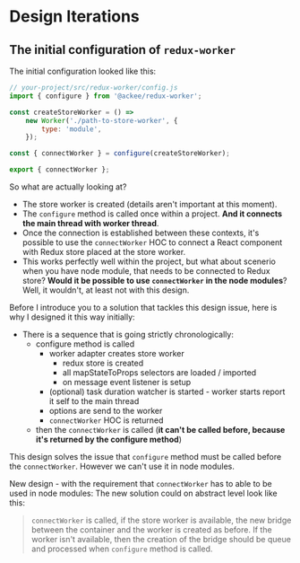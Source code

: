 # Design Iterations

## The initial configuration of `redux-worker`

The initial configuration looked like this:

```js
// your-project/src/redux-worker/config.js
import { configure } from '@ackee/redux-worker';

const createStoreWorker = () =>
    new Worker('./path-to-store-worker', {
        type: 'module',
    });

const { connectWorker } = configure(createStoreWorker);

export { connectWorker };
```

So what are actually looking at?

-   The store worker is created (details aren't important at this moment).
-   The `configure` method is called once within a project. **And it connects the main thread with worker thread**.
-   Once the connection is established between these contexts, it's possible to use the `connectWorker` HOC to connect a React component with Redux store placed at the store worker.
-   This works perfectly well within the project, but what about scenerio when you have node module, that needs to be connected to Redux store? **Would it be possible to use `connectWorker` in the node modules**? Well, it wouldn't, at least not with this design.

Before I introduce you to a solution that tackles this design issue, here is why I designed it this way initially:

-   There is a sequence that is going strictly chronologically:
    -   configure method is called
        -   worker adapter creates store worker
            -   redux store is created
            -   all mapStateToProps selectors are loaded / imported
            -   on message event listener is setup
        -   (optional) task duration watcher is started - worker starts report it self to the main thread
        -   options are send to the worker
        -   `connectWorker` HOC is returned
    -   then the `connectWorker` is called (**it can't be called before, because it's returned by the configure method**)

This design solves the issue that `configure` method must be called before the `connectWorker`. However we can't use it in node modules.

New design - with the requirement that `connectWorker` has to able to be used in node modules:
The new solution could on abstract level look like this:

> `connectWorker` is called, if the store worker is available, the new bridge between the container and the worker is created as before. If the worker isn't available, then the creation of the bridge should be queue and processed when `configure` method is called.
